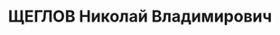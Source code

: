 ---
title: ЩЕГЛОВ Николай Владимирович
description: "Род. в 1889, русский, кандидат в члены ВКП(б) с 1931. Комдив, 1937 командир\
  \ 1-й дивизии ПВО г.Москвы \n  Арестован 31.05.1937. Приговор: ВК ВС СССР, 28.10.1937\
  \ – ВМН. Расстрелян 28.10.1937. \n  Реабилитирован 25.04.1956"
---